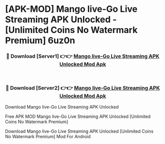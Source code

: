 # [APK-MOD] Mango live-Go Live Streaming APK Unlocked - [Unlimited Coins No Watermark Premium] 6uz0n



<div align="center">
<h3>🔴 Download [Server1] 👉👉 <a href="https://momento.my/?title=Mango_live-Go_Live_Streaming_APK_Unlocked">Mango live-Go Live Streaming APK Unlocked Mod Apk</a></h3><br>

<h3>🔴 Download [Server2] 👉👉 <a href="https://momento.my/?title=Mango_live-Go_Live_Streaming_APK_Unlocked">Mango live-Go Live Streaming APK Unlocked Mod Apk</a></h3>
</div>



Download Mango live-Go Live Streaming APK Unlocked 

Free APK MOD Mango live-Go Live Streaming APK Unlocked [Unlimited Coins No Watermark Premium]

Download Mango live-Go Live Streaming APK Unlocked [Unlimited Coins No Watermark Premium] Mod For Android
